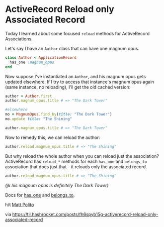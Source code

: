 # ActiveRecord Reload only Associated Record

Today I learned about some focused `reload` methods for ActiveRecord Associations.

Let's say I have an `Author` class that can have one magnum opus.

```ruby
class Author < ApplicationRecord
  has_one :magnum_opus
end
```

Now suppose I've instantiated an `Author`, and his magnum opus gets updated elsewhere. If I try to access that instance's magnum opus again (same instance, no reloading), I'll get the old cached version:

```ruby
author = Author.first
author.magnum_opus.title # => "The Dark Tower"

#elsewhere
mo = MagnumOpus.find_by(title: "The Dark Tower")
mo.update title: "The Shining"

author.magnum_opus.title # => "The Dark Tower"
```

Now to remedy this, we can reload the author:

```ruby
author.reload.magnum_opus.title # => "The Shining"
```

But why reload the whole author when you can reload just the association? ActiveRecord has `reload_*` methods for each `has_one` and `belongs_to` association that does just that - it reloads only the associated record.

```ruby
author.reload_magnum_opus.title # => "The Shining"
```

*(jk his magnum opus is definitely The Dark Tower)*

Docs for [has_one](https://guides.rubyonrails.org/association_basics.html#has-one-association-reference) and [belongs_to](https://guides.rubyonrails.org/association_basics.html#belongs-to-association-reference).

h/t [Matt Polito](https://til.hashrocket.com/authors/mattpolito)

via https://til.hashrocket.com/posts/fh6spyb15g-activerecord-reload-only-associated-record
